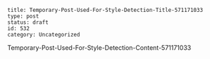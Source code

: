 ~~~~ 
title: Temporary-Post-Used-For-Style-Detection-Title-571171033
type: post
status: draft
id: 532
category: Uncategorized
~~~~

Temporary-Post-Used-For-Style-Detection-Content-571171033
